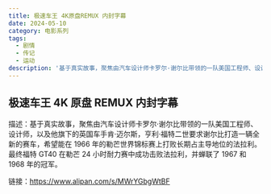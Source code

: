 ```yaml
---
title: 极速车王 4K原盘REMUX 内封字幕
date: 2024-05-10
category: 电影系列
tags:
  - 剧情
  - 传记
  - 运动
description: '基于真实故事，聚焦由汽车设计师卡罗尔·谢尔比带领的一队美国工程师、设计师，以及他旗下的英国车手肯·迈尔斯，亨利·福特二世要求谢尔比打造一辆全新的赛车，希望能在 1966 年的勒芒世界锦标赛上打败长期占主导地位的法拉利。最终福特 GT40 在勒芒 24 小时耐力赛中成功击败法拉利，并蝉联了 1967 和 1968 年的冠军。'
---
```


## 极速车王 4K 原盘 REMUX 内封字幕

描述：基于真实故事，聚焦由汽车设计师卡罗尔·谢尔比带领的一队美国工程师、设计师，以及他旗下的英国车手肯·迈尔斯，亨利·福特二世要求谢尔比打造一辆全新的赛车，希望能在 1966 年的勒芒世界锦标赛上打败长期占主导地位的法拉利。最终福特 GT40 在勒芒 24 小时耐力赛中成功击败法拉利，并蝉联了 1967 和 1968 年的冠军。

链接：https://www.alipan.com/s/MWrYGbgWtBF
